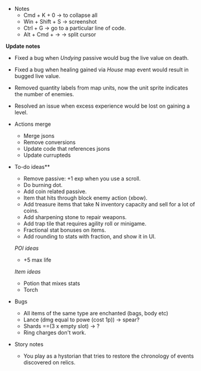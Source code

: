- Notes
    - Cmd + K + 0      -> to collapse all
    - Win + Shift + S  -> screenshot
    - Ctrl + G         -> go to a particular line of code.
    - Alt + Cmd + ->   -> split cursor

**Update notes**
- Fixed a bug when *Undying* passive would bug the live value on death.
- Fixed a bug when healing gained via *House* map event would result in bugged live value.
- Removed quantity labels from map units, now the unit sprite indicates the number of enemies.
- Resolved an issue when excess experience would be lost on gaining a level.


- Actions merge
    - Merge jsons
    - Remove conversions
    - Update code that references jsons
    - Update currupteds

- To-do ideas**
    - Remove passive: +1 exp when you use a scroll.
    - Do burning dot.
    - Add coin related passive.
    - Item that hits through block enemy action (xbow).
    - Add treasure items that take N inventory capacity and sell for a lot of coins.
    - Add sharpening stone to repair weapons.
    - Add trap tile that requires agility roll or minigame.
    - Fractional stat bonuses on items.
    - Add rounding to stats with fraction, and show it in UI.

    *POI ideas*
    - +5 max life

    *Item ideas*
    - Potion that mixes stats
    - Torch


- Bugs
    - All items of the same type are enchanted (bags, body etc)
    - Lance (dmg equal to powe (cost 1p)) -> spear?
    - Shards ==(3 x empty slot) -> ?
    - Ring charges don't work.

- Story notes
    - You play as a hystorian that tries to restore the chronology of events discovered on relics.